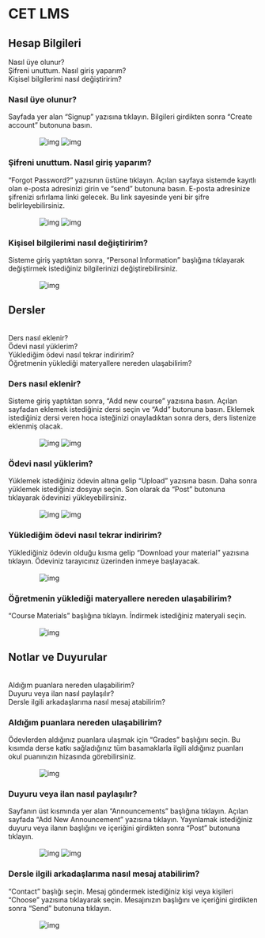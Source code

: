 # CET LMS

## Hesap Bilgileri
<router-link to="#nasil-uye-olunur">Nasıl üye olunur?</router-link> <br>
<router-link to="#sifreni-unuttum-nasil-giris-yaparim">Şifreni unuttum. Nasıl giriş yaparım?</router-link> <br>
<router-link to="#kisisel-bilgilerimi-nasil-degistiririm">Kişisel bilgilerimi nasıl değiştiririm?</router-link> <br>
### Nasıl üye olunur?
Sayfada yer alan “Signup” yazısına tıklayın. Bilgileri girdikten sonra “Create account” butonuna basın.
<span style="display: block;margin-left: auto;margin-right: auto; width: 75%;" >
<br>
![img](./public/Lms-1.png)
![img](./public/LMS-2.png)
</span>
### Şifreni unuttum. Nasıl giriş yaparım?
“Forgot Password?” yazısının üstüne tıklayın. Açılan sayfaya sistemde kayıtlı olan e-posta adresinizi girin ve “send” butonuna basın. E-posta adresinize şifrenizi sıfırlama linki gelecek. Bu link sayesinde yeni bir şifre belirleyebilirsiniz.
<span style="display: block;margin-left: auto;margin-right: auto; width: 75%;" >
<br>
![img](./public/Lms-3.png)
![img](./public/LMS-4.png)
</span>

### Kişisel bilgilerimi nasıl değiştiririm?
Sisteme giriş yaptıktan sonra, “Personal Information” başlığına tıklayarak değiştirmek istediğiniz bilgilerinizi değiştirebilirsiniz.
<span style="display: block;margin-left: auto;margin-right: auto; width: 75%;" >
<br>
![img](./public/Lms-9.png)
</span>

## Dersler
<br>
<router-link to="#ders-nasil-eklenir">Ders nasıl eklenir?</router-link> <br>
<router-link to="#odevi-nasil-yuklerim">Ödevi nasıl yüklerim?</router-link> <br>
<router-link to="#yukledigim-odevi-nasil-tekrar-indiririm">Yüklediğim ödevi nasıl tekrar indiririm?</router-link> <br>
<router-link to="#ogretmenin-yukledigi-materyallere-nereden-ulasabilirim">Öğretmenin yüklediği materyallere nereden ulaşabilirim?</router-link> <br>

### Ders nasıl eklenir?
Sisteme giriş yaptıktan sonra, “Add new course” yazısına basın. Açılan sayfadan eklemek istediğiniz dersi seçin ve “Add” butonuna basın. Eklemek istediğiniz dersi veren hoca isteğinizi onayladıktan sonra ders, ders listenize eklenmiş olacak.
<span style="display: block;margin-left: auto;margin-right: auto; width: 75%;" >
<br>
![img](./public/Lms*5.png)
![img](./public/LMS-6.png)
</span>

### Ödevi nasıl yüklerim?
Yüklemek istediğiniz ödevin altına gelip “Upload” yazısına basın. Daha sonra yüklemek istediğiniz dosyayı seçin. Son olarak da “Post” butonuna tıklayarak ödevinizi yükleyebilirsiniz.
<span style="display: block;margin-left: auto;margin-right: auto; width: 75%;" >
<br>
![img](./public/Lms-10.png)
![img](./public/Lms-11.png)
</span>

### Yüklediğim ödevi nasıl tekrar indiririm?
Yüklediğiniz ödevin olduğu kısma gelip “Download your material” yazısına tıklayın. Ödeviniz tarayıcınız üzerinden inmeye başlayacak.
<span style="display: block;margin-left: auto;margin-right: auto; width: 75%;" >
<br>
![img](./public/Lms-12.png)
</span>

### Öğretmenin yüklediği materyallere nereden ulaşabilirim?
“Course Materials” başlığına tıklayın. İndirmek istediğiniz materyali seçin.
<span style="display: block;margin-left: auto;margin-right: auto; width: 75%;" >
<br>
![img](./public/Lms-13.png)
</span>

## Notlar ve Duyurular
<br>
<router-link to="#aldigim-puanlara-nereden-ulasabilirim">Aldığım puanlara nereden ulaşabilirim?</router-link> <br>
<router-link to="#duyuru-veya-ilan-nasil-paylasilir">Duyuru veya ilan nasıl paylaşılır?</router-link> <br>
<router-link to="#dersle-ilgili-arkadaslarima-nasil-mesaj-atabilirim">Dersle ilgili arkadaşlarıma nasıl mesaj atabilirim?</router-link> <br>

### Aldığım puanlara nereden ulaşabilirim?
Ödevlerden aldığınız puanlara ulaşmak için “Grades” başlığını seçin. Bu kısımda derse katkı sağladığınız tüm basamaklarla ilgili aldığınız puanları okul puanınızın hizasında görebilirsiniz.
<span style="display: block;margin-left: auto;margin-right: auto; width: 75%;" >
<br>
![img](./public/Lms-14.png)
</span>

### Duyuru veya ilan nasıl paylaşılır?
Sayfanın üst kısmında yer alan “Announcements” başlığına tıklayın. Açılan sayfada “Add New Announcement” yazısına tıklayın. Yayınlamak istediğiniz duyuru veya ilanın başlığını ve içeriğini girdikten sonra “Post” butonuna tıklayın.
<span style="display: block;margin-left: auto;margin-right: auto; width: 75%;" >
<br>
![img](./public/Lms-7.png)
![img](./public/LMS-8.png)
</span>

### Dersle ilgili arkadaşlarıma nasıl mesaj atabilirim?
“Contact” başlığı seçin. Mesaj göndermek istediğiniz kişi veya kişileri “Choose” yazısına tıklayarak seçin. Mesajınızın başlığını ve içeriğini girdikten sonra “Send” butonuna tıklayın.
<span style="display: block;margin-left: auto;margin-right: auto; width: 75%;" >
<br>
![img](./public/Lms-15.png)
</span>
